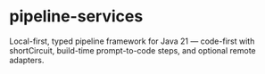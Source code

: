 # pipeline-services
Local-first, typed pipeline framework for Java 21 — code-first with shortCircuit, build-time prompt-to-code steps, and optional remote adapters.
